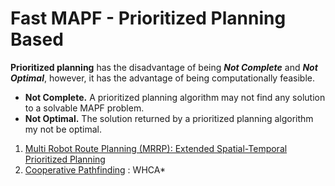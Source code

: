 # Fast MAPF - Prioritized Planning Based
**Prioritized planning** has the disadvantage of being ***Not Complete*** and ***Not Optimal***, however, it has the advantage of being computationally feasible.
- **Not Complete.** A prioritized planning algorithm may not find any solution to a solvable MAPF problem.
- **Not Optimal.** The solution returned by a prioritized planning algorithm my not be optimal.
1. [Multi Robot Route Planning (MRRP): Extended Spatial-Temporal Prioritized Planning](https://ieeexplore.ieee.org/abstract/document/8968465)
2. [Cooperative Pathfinding](https://ojs.aaai.org/index.php/AIIDE/article/view/18726) : WHCA*
